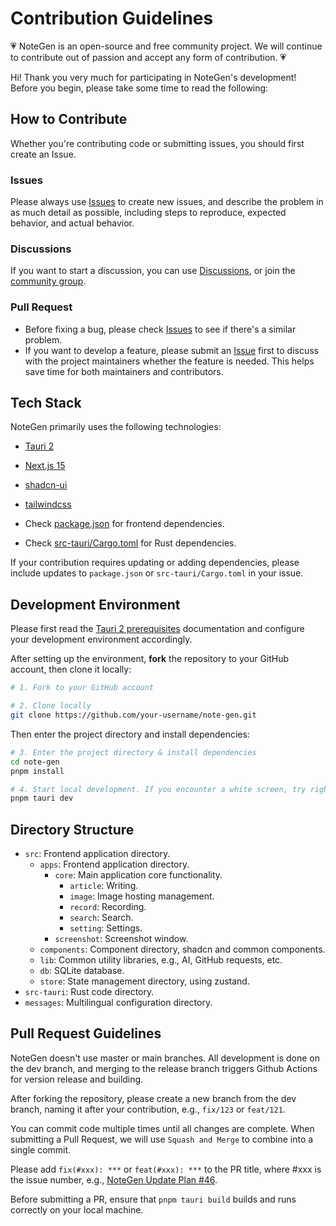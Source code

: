 # Contribution Guidelines

💗 NoteGen is an open-source and free community project. We will continue to contribute out of passion and accept any form of contribution. 💗

Hi! Thank you very much for participating in NoteGen's development! Before you begin, please take some time to read the following:

## How to Contribute

Whether you're contributing code or submitting issues, you should first create an Issue.

### Issues

Please always use [Issues](https://github.com/codexu/note-gen/issues) to create new issues, and describe the problem in as much detail as possible, including steps to reproduce, expected behavior, and actual behavior.

### Discussions

If you want to start a discussion, you can use [Discussions](https://github.com/codexu/note-gen/discussions), or join the [community group](https://github.com/codexu/note-gen/discussions/110).

### Pull Request

- Before fixing a bug, please check [Issues](https://github.com/codexu/note-gen/issues) to see if there's a similar problem.
- If you want to develop a feature, please submit an [Issue](https://github.com/codexu/note-gen/issues) first to discuss with the project maintainers whether the feature is needed. This helps save time for both maintainers and contributors.

## Tech Stack

NoteGen primarily uses the following technologies:

- [Tauri 2](https://v2.tauri.app/)
- [Next.js 15](https://nextjs.org/)
- [shadcn-ui](https://ui.shadcn.com/)
- [tailwindcss](https://tailwindcss.com/)
  
- Check [package.json](https://github.com/codexu/note-gen/blob/dev/package.json) for frontend dependencies.
- Check [src-tauri/Cargo.toml](https://github.com/codexu/note-gen/blob/dev/src-tauri/Cargo.toml) for Rust dependencies.

If your contribution requires updating or adding dependencies, please include updates to `package.json` or `src-tauri/Cargo.toml` in your issue.

## Development Environment

Please first read the [Tauri 2 prerequisites](https://v2.tauri.app/start/prerequisites/) documentation and configure your development environment accordingly.

After setting up the environment, **fork** the repository to your GitHub account, then clone it locally:

```bash
# 1. Fork to your GitHub account

# 2. Clone locally
git clone https://github.com/your-username/note-gen.git
```

Then enter the project directory and install dependencies:

```bash
# 3. Enter the project directory & install dependencies
cd note-gen
pnpm install

# 4. Start local development. If you encounter a white screen, try right-clicking and selecting reload.
pnpm tauri dev
```

## Directory Structure

- `src`: Frontend application directory.
  - `apps`: Frontend application directory.
    - `core`: Main application core functionality.
      - `article`: Writing.
      - `image`: Image hosting management.
      - `record`: Recording.
      - `search`: Search.
      - `setting`: Settings.
    - `screenshot`: Screenshot window.
  - `components`: Component directory, shadcn and common components.
  - `lib`: Common utility libraries, e.g., AI, GitHub requests, etc.
  - `db`: SQLite database.
  - `store`: State management directory, using zustand.
- `src-tauri`: Rust code directory.
- `messages`: Multilingual configuration directory.

## Pull Request Guidelines

NoteGen doesn't use master or main branches. All development is done on the dev branch, and merging to the release branch triggers Github Actions for version release and building.

After forking the repository, please create a new branch from the dev branch, naming it after your contribution, e.g., `fix/123` or `feat/121`.

You can commit code multiple times until all changes are complete. When submitting a Pull Request, we will use `Squash and Merge` to combine into a single commit.

Please add `fix(#xxx): ***` or `feat(#xxx): ***` to the PR title, where #xxx is the issue number, e.g., [NoteGen Update Plan #46](https://github.com/codexu/note-gen/issues/46).

Before submitting a PR, ensure that `pnpm tauri build` builds and runs correctly on your local machine.
